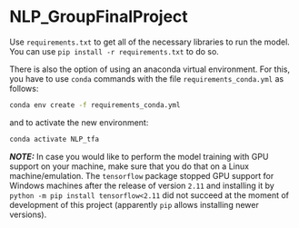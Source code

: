 # NLP_GroupFinalProject

Use `requirements.txt` to get all of the necessary libraries to run the model. You can use `pip install -r requirements.txt` to do so.

There is also the option of using an anaconda virtual environment. For this, you have to use `conda` commands with the file `requirements_conda.yml` as follows:

```bash
conda env create -f requirements_conda.yml
```

and to activate the new environment:

```bash
conda activate NLP_tfa
```

**_NOTE:_** In case you would like to perform the model training with GPU support on your machine, make sure that you do that on a Linux machine/emulation. The `tensorflow` package stopped GPU support for Windows machines after the release of version `2.11` and installing it by `python -m pip install tensorflow<2.11` did not succeed at the moment of development of this project (apparently `pip` allows installing newer versions).
